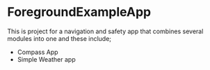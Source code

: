 # ForegroundExampleApp
This is project for a navigation and safety app that combines several modules into one and these include;
- Compass App
- Simple Weather app
